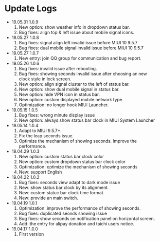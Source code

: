 # Update Logs
- 19.05.31 1.0.9
  1. New option: show weather info in dropdown status bar.
  2. Bug fixes: align top & left issue about mobile signal icons.
- 19.05.27 1.0.8
  1. Bug fixes: signal align left invalid issue before MIUI 10 9.5.7
  2. Bug fixes: dual mobile signal invalid issue before MIUI 10 9.5.7
- 19.05.27 1.0.7
  1. New entry: join QQ group for communication and bug report.
- 19.05.26 1.0.6
  1. Bug fixes: invalid issue after rebooting.
  2. Bug fixes: showing seconds invalid issue after choosing an new clock style in lock screen.
  3. New option: align signal cluster to the left of status bar.
  4. New option: show dual mobile signal in status bar.
  5. New option: hide VPN icon in status bar.
  6. New option: custom displayed mobile network type.
  7. Optimization: no longer hook MIUI Launcher.
- 19.05.15 1.0.5
  1. Bug fixes: wrong minute display issue
  2. New option: always show status bar clock in MIUI System Launcher
- 19.05.14 1.0.4
  1. Adapt to MIUI 9.5.7+.
  2. Fix the leap seconds issue.
  3. Optimize the mechanism of showing seconds. Improve the performance.
- 19.04.29 1.0.3
  1. New option: custom status bar clock color
  2. New option: custom dropdown status bar clock color
  3. Optimization: optimize the mechanism of showing seconds
  4. New: support English
- 19.04.22 1.0.2
  1. Bug fixes: seconds view adapt to dark mode issue
  2. New: show status bar clock by its alignment.
  3. New: custom statuc bar clock time format.
  4. New: provide an main switch.
- 19.04.19 1.0.1
  1. Optimization: improve the performance of showing seconds.
  2. Bug fixes: duplicated seonds showing issue
  3. Bug fixes: show seconds on notification panel on horizontal screen.
  4. Add: the entry for alipay donation and taichi users notice.
- 19.04.17 1.0.0
  1. First version